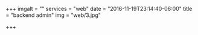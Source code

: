 +++
imgalt = ""
services = "web"
date = "2016-11-19T23:14:40-06:00"
title = "backend admin"
img = "web/3.jpg"

+++
